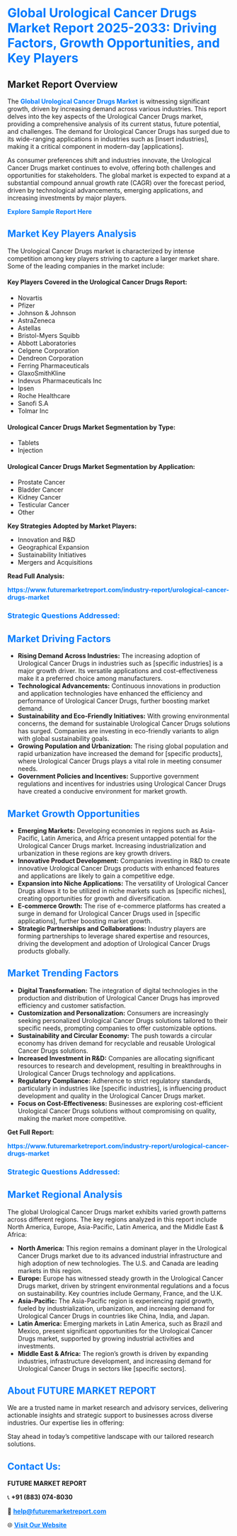 <h1 style="color: #007BFF;">Global Urological Cancer Drugs Market Report 2025-2033: Driving Factors, Growth Opportunities, and Key Players</h1>

<section id="overview">
<h2>Market Report Overview</h2>
<p>The <a href="https://www.futuremarketreport.com/industry-report/urological-cancer-drugs-market" style="color: #007BFF; text-decoration: none;"><strong>Global Urological Cancer Drugs Market</strong></a> is witnessing significant growth, driven by increasing demand across various industries. This report delves into the key aspects of the Urological Cancer Drugs market, providing a comprehensive analysis of its current status, future potential, and challenges. The demand for Urological Cancer Drugs has surged due to its wide-ranging applications in industries such as [insert industries], making it a critical component in modern-day [applications].</p>
<p>As consumer preferences shift and industries innovate, the Urological Cancer Drugs market continues to evolve, offering both challenges and opportunities for stakeholders. The global market is expected to expand at a substantial compound annual growth rate (CAGR) over the forecast period, driven by technological advancements, emerging applications, and increasing investments by major players.</p>
</section>

<section id="overview">
<p><a href="https://www.futuremarketreport.com/request-sample/reportId=107979" style="color: #007BFF; text-decoration: none;"><strong>Explore Sample Report Here</strong></a></p>
</section>

<section id="key-players">
<h2 style="color: #007BFF;">Market Key Players Analysis</h2>
<p>The Urological Cancer Drugs market is characterized by intense competition among key players striving to capture a larger market share. Some of the leading companies in the market include:</p>
<h4>Key Players Covered in the Urological Cancer Drugs Report:</h4>
<ul><li>Novartis</li><li>Pfizer</li><li>Johnson &amp; Johnson</li><li>AstraZeneca</li><li>Astellas</li><li>Bristol-Myers Squibb</li><li>Abbott Laboratories</li><li>Celgene Corporation</li><li>Dendreon Corporation</li><li>Ferring Pharmaceuticals</li><li>GlaxoSmithKline</li><li>Indevus Pharmaceuticals Inc</li><li>Ipsen</li><li>Roche Healthcare</li><li>Sanofi S.A</li><li>Tolmar Inc</li></ul>
<h4>Urological Cancer Drugs Market Segmentation by Type:</h4>
<ul><li>Tablets</li><li>Injection</li></ul>

<h4>Urological Cancer Drugs Market Segmentation by Application:</h4>
<ul><li>Prostate Cancer</li><li>Bladder Cancer</li><li>Kidney Cancer</li><li>Testicular Cancer</li><li>Other</li></ul>
<p><strong>Key Strategies Adopted by Market Players:</strong></p>
<ul>
<li>Innovation and R&D</li>
<li>Geographical Expansion</li>
<li>Sustainability Initiatives</li>
<li>Mergers and Acquisitions</li>
</ul>
</section>

<section>
<p><strong>Read Full Analysis: </strong></p><a href="https://www.futuremarketreport.com/industry-report/urological-cancer-drugs-market" style="color: #007BFF; text-decoration: none;"><strong>https://www.futuremarketreport.com/industry-report/urological-cancer-drugs-market</strong></a>
<h3 style="color: #007BFF;">Strategic Questions Addressed:</h3>
</section>

<section id="driving-factors">
<h2 style="color: #007BFF;">Market Driving Factors</h2>
<ul>
<li><strong>Rising Demand Across Industries:</strong> The increasing adoption of Urological Cancer Drugs in industries such as [specific industries] is a major growth driver. Its versatile applications and cost-effectiveness make it a preferred choice among manufacturers.</li>
<li><strong>Technological Advancements:</strong> Continuous innovations in production and application technologies have enhanced the efficiency and performance of Urological Cancer Drugs, further boosting market demand.</li>
<li><strong>Sustainability and Eco-Friendly Initiatives:</strong> With growing environmental concerns, the demand for sustainable Urological Cancer Drugs solutions has surged. Companies are investing in eco-friendly variants to align with global sustainability goals.</li>
<li><strong>Growing Population and Urbanization:</strong> The rising global population and rapid urbanization have increased the demand for [specific products], where Urological Cancer Drugs plays a vital role in meeting consumer needs.</li>
<li><strong>Government Policies and Incentives:</strong> Supportive government regulations and incentives for industries using Urological Cancer Drugs have created a conducive environment for market growth.</li>
</ul>
</section>

<section id="growth-opportunities">
<h2 style="color: #007BFF;">Market Growth Opportunities</h2>
<ul>
<li><strong>Emerging Markets:</strong> Developing economies in regions such as Asia-Pacific, Latin America, and Africa present untapped potential for the Urological Cancer Drugs market. Increasing industrialization and urbanization in these regions are key growth drivers.</li>
<li><strong>Innovative Product Development:</strong> Companies investing in R&D to create innovative Urological Cancer Drugs products with enhanced features and applications are likely to gain a competitive edge.</li>
<li><strong>Expansion into Niche Applications:</strong> The versatility of Urological Cancer Drugs allows it to be utilized in niche markets such as [specific niches], creating opportunities for growth and diversification.</li>
<li><strong>E-commerce Growth:</strong> The rise of e-commerce platforms has created a surge in demand for Urological Cancer Drugs used in [specific applications], further boosting market growth.</li>
<li><strong>Strategic Partnerships and Collaborations:</strong> Industry players are forming partnerships to leverage shared expertise and resources, driving the development and adoption of Urological Cancer Drugs products globally.</li>
</ul>
</section>

<section id="trending-factors">
<h2 style="color: #007BFF;">Market Trending Factors</h2>
<ul>
<li><strong>Digital Transformation:</strong> The integration of digital technologies in the production and distribution of Urological Cancer Drugs has improved efficiency and customer satisfaction.</li>
<li><strong>Customization and Personalization:</strong> Consumers are increasingly seeking personalized Urological Cancer Drugs solutions tailored to their specific needs, prompting companies to offer customizable options.</li>
<li><strong>Sustainability and Circular Economy:</strong> The push towards a circular economy has driven demand for recyclable and reusable Urological Cancer Drugs solutions.</li>
<li><strong>Increased Investment in R&D:</strong> Companies are allocating significant resources to research and development, resulting in breakthroughs in Urological Cancer Drugs technology and applications.</li>
<li><strong>Regulatory Compliance:</strong> Adherence to strict regulatory standards, particularly in industries like [specific industries], is influencing product development and quality in the Urological Cancer Drugs market.</li>
<li><strong>Focus on Cost-Effectiveness:</strong> Businesses are exploring cost-efficient Urological Cancer Drugs solutions without compromising on quality, making the market more competitive.</li>
</ul>
</section>

<section>
<p><strong>Get Full Report: </strong></p><a href="https://www.futuremarketreport.com/industry-report/urological-cancer-drugs-market" style="color: #007BFF; text-decoration: none;"><strong>https://www.futuremarketreport.com/industry-report/urological-cancer-drugs-market</strong></a>
<h3 style="color: #007BFF;">Strategic Questions Addressed:</h3>
</section>


<section id="regional-analysis">
<h2 style="color: #007BFF;">Market Regional Analysis</h2>
<p>The global Urological Cancer Drugs market exhibits varied growth patterns across different regions. The key regions analyzed in this report include North America, Europe, Asia-Pacific, Latin America, and the Middle East & Africa:</p>
<ul>
<li><strong>North America:</strong> This region remains a dominant player in the Urological Cancer Drugs market due to its advanced industrial infrastructure and high adoption of new technologies. The U.S. and Canada are leading markets in this region.</li>
<li><strong>Europe:</strong> Europe has witnessed steady growth in the Urological Cancer Drugs market, driven by stringent environmental regulations and a focus on sustainability. Key countries include Germany, France, and the U.K.</li>
<li><strong>Asia-Pacific:</strong> The Asia-Pacific region is experiencing rapid growth, fueled by industrialization, urbanization, and increasing demand for Urological Cancer Drugs in countries like China, India, and Japan.</li>
<li><strong>Latin America:</strong> Emerging markets in Latin America, such as Brazil and Mexico, present significant opportunities for the Urological Cancer Drugs market, supported by growing industrial activities and investments.</li>
<li><strong>Middle East & Africa:</strong> The region’s growth is driven by expanding industries, infrastructure development, and increasing demand for Urological Cancer Drugs in sectors like [specific sectors].</li>
</ul>
</section>

<footer>
<h2 style="color: #007BFF;">About FUTURE MARKET REPORT</h2>
<p>We are a trusted name in market research and advisory services, delivering actionable insights and strategic support to businesses across diverse industries. Our expertise lies in offering:</p>

<p>Stay ahead in today’s competitive landscape with our tailored research solutions.</p>

<h2 style="color: #007BFF;">Contact Us:</h2>
<p><strong>FUTURE MARKET REPORT</strong></p>
<p>📞 <strong>+91 (883) 074-8030</strong></p>
<p>📧 <strong><a href="mailto:help@futuremarketreport.com" style="color: #007BFF;">help@futuremarketreport.com</a></strong></p>
<p>🌐 <strong><a href="https://www.futuremarketreport.com/" style="color: #007BFF;">Visit Our Website</a></strong></p>
</footer>